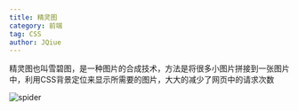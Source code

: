 ```yaml
---
title: 精灵图
category: 前端
tag: CSS
author: JQiue
---
```


精灵图也叫雪碧图，是一种图片的合成技术，方法是将很多小图片拼接到一张图片中，利用CSS背景定位来显示所需要的图片，大大的减少了网页中的请求次数

![spider](https://gitee.com/jqiue/img_upload/raw/master/images/spider.png)
